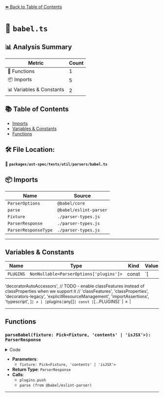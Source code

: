[⬅️ Back to Table of Contents](../../../../../index.md)

# 📄 `babel.ts`

## 📊 Analysis Summary

| Metric | Count |
|--------|-------|
| 🔧 Functions | 1 |
| 📦 Imports | 5 |
| 📊 Variables & Constants | 2 |

## 📚 Table of Contents

- [Imports](#imports)
- [Variables & Constants](#variables-constants)
- [Functions](#functions)

## 🛠️ File Location:
📂 **`packages/ast-spec/tests/util/parsers/babel.ts`**

## 📦 Imports

| Name | Source |
|------|--------|
| `ParserOptions` | `@babel/core` |
| `parse` | `@babel/eslint-parser` |
| `Fixture` | `./parser-types.js` |
| `ParserResponse` | `./parser-types.js` |
| `ParserResponseType` | `./parser-types.js` |


---

## Variables & Constants

| Name | Type | Kind | Value | Exported |
|------|------|------|-------|----------|
| `PLUGINS` | `NonNullable<ParserOptions['plugins']>` | const | `[
  'decoratorAutoAccessors',
  // TODO - enable classFeatures instead of classProperties when we support it
  // 'classFeatures',
  'classProperties',
  'decorators-legacy',
  'explicitResourceManagement',
  'importAssertions',
  'typescript',
]` | ✗ |
| `plugins` | `any[]` | const | `[...PLUGINS]` | ✗ |


---

## Functions

### `parseBabel(fixture: Pick<Fixture, 'contents' | 'isJSX'>): ParserResponse`

<details><summary>Code</summary>

```ts
export function parseBabel(
  fixture: Pick<Fixture, 'contents' | 'isJSX'>,
): ParserResponse {
  const plugins = [...PLUGINS];
  if (fixture.isJSX) {
    plugins.push('jsx');
  }

  try {
    const result = parse(fixture.contents, {
      allowImportExportEverywhere: true,
      babelOptions: {
        parserOpts: {
          plugins,
        },
      },
      ecmaFeatures: {
        globalReturn: true,
      },
      requireConfigFile: false,
      sourceType: 'unambiguous',
    });
    const { comments: __, tokens, ...ast } = result;

    return {
      ast,
      error: 'NO ERROR',
      tokens,
      type: ParserResponseType.NoError,
    };
  } catch (error: unknown) {
    return {
      error,
      type: ParserResponseType.Error,
    };
  }
}
```
</details>

- **Parameters**:
  - `fixture: Pick<Fixture, 'contents' | 'isJSX'>`
- **Return Type**: `ParserResponse`
- **Calls**:
  - `plugins.push`
  - `parse (from @babel/eslint-parser)`

---